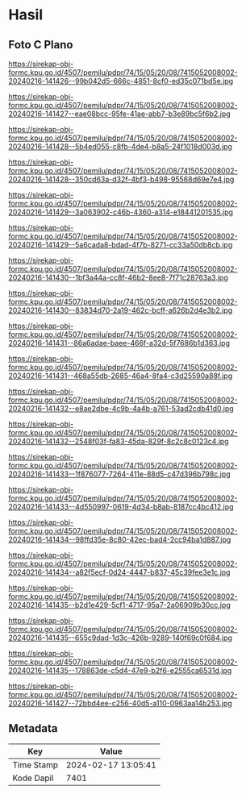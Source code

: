 # Hasil

## Foto C Plano

https://sirekap-obj-formc.kpu.go.id/4507/pemilu/pdpr/74/15/05/20/08/7415052008002-20240216-141426--99b042d5-666c-4851-8cf0-ed35c071bd5e.jpg

https://sirekap-obj-formc.kpu.go.id/4507/pemilu/pdpr/74/15/05/20/08/7415052008002-20240216-141427--eae08bcc-95fe-41ae-abb7-b3e89bc5f6b2.jpg

https://sirekap-obj-formc.kpu.go.id/4507/pemilu/pdpr/74/15/05/20/08/7415052008002-20240216-141428--5b4ed055-c8fb-4de4-b8a5-24f1018d003d.jpg

https://sirekap-obj-formc.kpu.go.id/4507/pemilu/pdpr/74/15/05/20/08/7415052008002-20240216-141428--350cd63a-d32f-4bf3-b498-95568d69e7e4.jpg

https://sirekap-obj-formc.kpu.go.id/4507/pemilu/pdpr/74/15/05/20/08/7415052008002-20240216-141429--3a063902-c46b-4360-a314-e18441201535.jpg

https://sirekap-obj-formc.kpu.go.id/4507/pemilu/pdpr/74/15/05/20/08/7415052008002-20240216-141429--5a6cada8-bdad-4f7b-8271-cc33a50db8cb.jpg

https://sirekap-obj-formc.kpu.go.id/4507/pemilu/pdpr/74/15/05/20/08/7415052008002-20240216-141430--1bf3a44a-cc8f-46b2-8ee8-7f71c28763a3.jpg

https://sirekap-obj-formc.kpu.go.id/4507/pemilu/pdpr/74/15/05/20/08/7415052008002-20240216-141430--83834d70-2a19-462c-bcff-a626b2d4e3b2.jpg

https://sirekap-obj-formc.kpu.go.id/4507/pemilu/pdpr/74/15/05/20/08/7415052008002-20240216-141431--86a6adae-baee-466f-a32d-5f7686b1d363.jpg

https://sirekap-obj-formc.kpu.go.id/4507/pemilu/pdpr/74/15/05/20/08/7415052008002-20240216-141431--468a55db-2685-46a4-8fa4-c3d25590a88f.jpg

https://sirekap-obj-formc.kpu.go.id/4507/pemilu/pdpr/74/15/05/20/08/7415052008002-20240216-141432--e8ae2dbe-4c9b-4a4b-a761-53ad2cdb41d0.jpg

https://sirekap-obj-formc.kpu.go.id/4507/pemilu/pdpr/74/15/05/20/08/7415052008002-20240216-141432--2548f03f-fa83-45da-829f-8c2c8c0123c4.jpg

https://sirekap-obj-formc.kpu.go.id/4507/pemilu/pdpr/74/15/05/20/08/7415052008002-20240216-141433--1f876077-7264-411e-88d5-c47d396b798c.jpg

https://sirekap-obj-formc.kpu.go.id/4507/pemilu/pdpr/74/15/05/20/08/7415052008002-20240216-141433--4d550997-0619-4d34-b8ab-8187cc4bc412.jpg

https://sirekap-obj-formc.kpu.go.id/4507/pemilu/pdpr/74/15/05/20/08/7415052008002-20240216-141434--98ffd35e-8c80-42ec-bad4-2cc94ba1d887.jpg

https://sirekap-obj-formc.kpu.go.id/4507/pemilu/pdpr/74/15/05/20/08/7415052008002-20240216-141434--a82f5ecf-0d24-4447-b837-45c39fee3e1c.jpg

https://sirekap-obj-formc.kpu.go.id/4507/pemilu/pdpr/74/15/05/20/08/7415052008002-20240216-141435--b2d1e429-5cf1-4717-95a7-2a06909b30cc.jpg

https://sirekap-obj-formc.kpu.go.id/4507/pemilu/pdpr/74/15/05/20/08/7415052008002-20240216-141435--655c9dad-1d3c-426b-9289-140f69c0f684.jpg

https://sirekap-obj-formc.kpu.go.id/4507/pemilu/pdpr/74/15/05/20/08/7415052008002-20240216-141435--178863de-c5d4-47e9-b2f6-e2555ca6531d.jpg

https://sirekap-obj-formc.kpu.go.id/4507/pemilu/pdpr/74/15/05/20/08/7415052008002-20240216-141427--72bbd4ee-c256-40d5-a110-0963aa14b253.jpg


## Metadata

| Key        | Value               |
| ---------- | ------------------- |
| Time Stamp | 2024-02-17 13:05:41 |
| Kode Dapil | 7401                |



